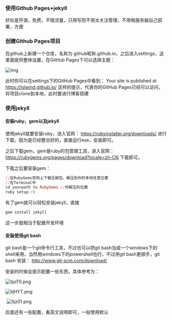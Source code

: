 ### 使用Github Pages+jekyll

好处是开源，免费，不限流量，只用写而不用太关注管理，不用租服务器自己部署，方便

### 创建Github Pages项目

在github上新建一个仓库，名称为 github昵称.github.io，之后进入settings，这里面提供整体设置，在GitHub Pages下可以选择主题：

![img](https://cdn.sspai.com/20190506142607.jpg?imageView2/2/w/1120/q/90/interlace/1/ignore-error/1) 

此时你可以在settings下的GitHub Pages中看到：  Your site is published at https://lslwind.github.io/ 这样的提示，代表你的GitHub Pages已经可以访问，将项目clone到本地，此时要进行博客搭建

### 使用jekyll

#### 安装ruby、gem以及jekyll

使用jekyll就要安装ruby，进入官网： https://rubyinstaller.org/downloads/ 进行下载，因为是已经整合好的，直接运行exe，安装即可。

之后下载gem，gem是ruby的包管理工具，进入官网： https://rubygems.org/pages/download?locale=zh-CN 下载即可。

下载之后要安装gem：

```ruby
//在RubyGems官网上下载压缩包，解压到你的本地任意位置
//在Terminal中
cd yourpath to RubyGems //你解压的位置
ruby setup.rb
```

有了gem就可以轻松安装jekyll，直接

```ruby
gem install jekyll 
```

这一步就相当于配置开发环境

#### 安装使用git bash

git bash是一个git命令行工具，不过也可以把git bash当成一个windows下的shell来用，当然用windows下的powershell也行，不过用git bash更顺手，git bash 安装： http://www.git-scm.com/download/ 

安装的时候会提示配置一些东西，具体参考为：

![lijoT0.png](https://s2.ax1x.com/2019/12/25/lijoT0.png)

![lijHYT.png](https://s2.ax1x.com/2019/12/25/lijHYT.png)

​                   ![lijz01.png](https://s2.ax1x.com/2019/12/25/lijz01.png)

后面还有一些配置，看英文说明即可，一般使用默认

